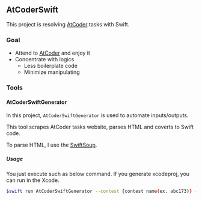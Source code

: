 ## AtCoderSwift

This project is resolving [AtCoder](https://atcoder.jp/) tasks with Swift.

### Goal

* Attend to [AtCoder](https://atcoder.jp/) and enjoy it
* Concentrate with logics
  * Less boilerplate code 
  * Minimize manipulating

### Tools

#### AtCoderSwiftGenerator

In this project, `AtCoderSwiftGenerator` is used to automate inputs/outputs.

This tool scrapes AtCoder tasks website, parses HTML and coverts to Swift code.

To parse HTML, I use the [SwiftSoup](https://github.com/scinfu/SwiftSoup.git).

##### Usage

You just execute such as below command. If you generate xcodeproj, you can run in the Xcode.  
```sh
$swift run AtCoderSwiftGenerator --contest {contest name(ex. abc173)} --task {task name(ex. a)} --output {path to your output root directory}
```
